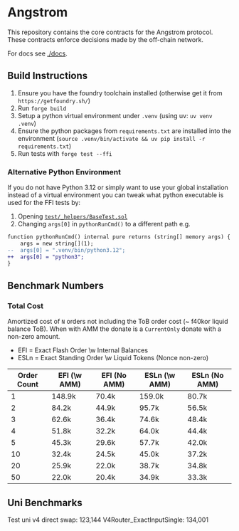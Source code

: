 # Angstrom

This repository contains the core contracts for the Angstrom protocol. These
contracts enforce decisions made by the off-chain network.

For docs see [./docs](./docs/).

## Build Instructions

1. Ensure you have the foundry toolchain installed (otherwise get it from `https://getfoundry.sh/`)
2. Run `forge build`
3. Setup a python virtual environment under `.venv` (using uv: `uv venv .venv`)
4. Ensure the python packages from `requirements.txt` are installed into the environment (`source .venv/bin/activate && uv pip install -r requirements.txt`)
5. Run tests with `forge test --ffi`

### Alternative Python Environment

If you do not have Python 3.12 or simply want to use your global installation instead of a virtual
environment you can tweak what python executable is used for the FFI tests by:

1. Opening [`test/_helpers/BaseTest.sol`](./test/_helpers/BaseTest.sol)
2. Changing `args[0]` in `pythonRunCmd()` to a different path e.g.

```diff
function pythonRunCmd() internal pure returns (string[] memory args) {
    args = new string[](1);
--  args[0] = ".venv/bin/python3.12";
++  args[0] = "python3";
}
```

## Benchmark Numbers

### Total Cost

Amortized cost of `N` orders not including the ToB order cost (~ f40kor liquid balance ToB). When
with AMM the donate is a `CurrentOnly` donate with a non-zero amount.

- EFI = Exact Flash Order \w Internal Balances
- ESLn = Exact Standing Order \w Liquid Tokens (Nonce non-zero)

| Order Count | EFI (\w AMM) | EFI (No AMM) | ESLn (\w AMM) | ESLn (No AMM) |
| ----------- | ------------ | ------------ | ------------- | ------------- |
| 1           | 148.9k       | 70.4k        | 159.0k        | 80.7k         |
| 2           | 84.2k        | 44.9k        | 95.7k         | 56.5k         |
| 3           | 62.6k        | 36.4k        | 74.6k         | 48.4k         |
| 4           | 51.8k        | 32.2k        | 64.0k         | 44.4k         |
| 5           | 45.3k        | 29.6k        | 57.7k         | 42.0k         |
| 10          | 32.4k        | 24.5k        | 45.0k         | 37.2k         |
| 20          | 25.9k        | 22.0k        | 38.7k         | 34.8k         |
| 50          | 22.0k        | 20.4k        | 34.9k         | 33.3k         |

## Uni Benchmarks

Test uni v4 direct swap: 123,144
V4Router_ExactInputSingle: 134,001

